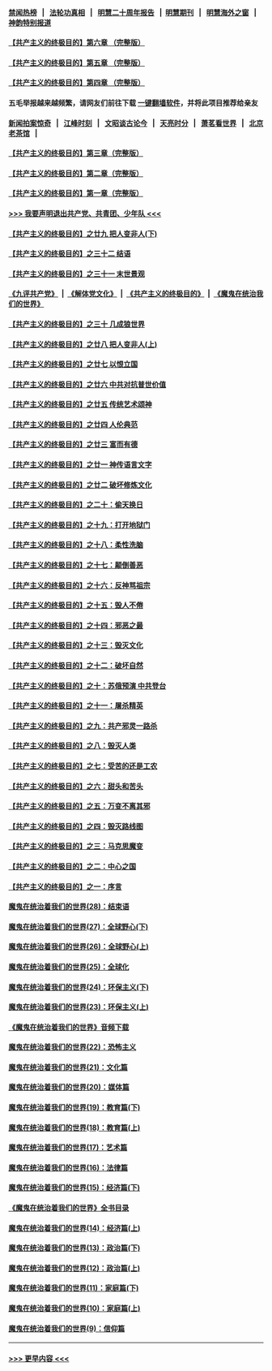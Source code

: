 #### [禁闻热榜](热点新闻.md?=0)  &nbsp;&nbsp;|&nbsp;&nbsp; [法轮功真相](https://github.com/gfw-breaker/truth/blob/master/README.md?=0) &nbsp;&nbsp;|&nbsp;&nbsp; [明慧二十周年报告](https://github.com/gfw-breaker/mh-reports/blob/master/README.md?=0) &nbsp;&nbsp;|&nbsp;&nbsp;[明慧期刊](https://github.com/gfw-breaker/mh-qikan) &nbsp;&nbsp;|&nbsp;&nbsp; [明慧海外之窗](https://github.com/gfw-breaker/mh-news/blob/master/README.md?=0) &nbsp;&nbsp;|&nbsp;&nbsp; [神韵特别报道](https://github.com/gfw-breaker/mh-news/blob/master/shenyun.md?=0)
#### [【共产主义的终极目的】第六章 （完整版）](../pages/nsc422/n11428913.md?t=03080032) 
#### [【共产主义的终极目的】第五章 （完整版）](../pages/nsc422/n11428912.md?t=03080032) 
#### [【共产主义的终极目的】第四章 （完整版）](../pages/nsc422/n11428907.md?t=03080032) 
#### 五毛举报越来越频繁，请网友们前往下载 [一键翻墙软件](https://github.com/gfw-breaker/ssr-accounts)，并将此项目推荐给亲友
#### [新闻拍案惊奇](https://github.com/gfw-breaker/banned-news/blob/master/pages/link4.md) &nbsp;&nbsp;|&nbsp;&nbsp; [江峰时刻](https://github.com/gfw-breaker/banned-news/blob/master/pages/link4.md) &nbsp;&nbsp;|&nbsp;&nbsp; [文昭谈古论今](https://github.com/gfw-breaker/banned-news/blob/master/pages/link4.md) &nbsp;&nbsp;|&nbsp;&nbsp; [天亮时分](https://github.com/gfw-breaker/banned-news/blob/master/pages/link4.md) &nbsp;&nbsp;|&nbsp;&nbsp; [萧茗看世界](https://github.com/gfw-breaker/banned-news/blob/master/pages/link4.md) &nbsp;&nbsp;|&nbsp;&nbsp; [北京老茶馆](https://github.com/gfw-breaker/banned-news/blob/master/pages/link4.md) &nbsp;&nbsp;|&nbsp;&nbsp; 
#### [【共产主义的终极目的】第三章（完整版）](../pages/nsc422/n11428848.md?t=03080032) 
#### [【共产主义的终极目的】第二章（完整版）](../pages/nsc422/n11428831.md?t=03080032) 
#### [【共产主义的终极目的】第一章（完整版）](../pages/nsc422/n11417651.md?t=03080032) 
#### [>>> 我要声明退出共产党、共青团、少年队 <<<](https://github.com/begood0513/goodnews/blob/master/quit/letter.md) 
#### [【共产主义的终极目的】之廿九 把人变非人(下)](../pages/nsc422/n11344140.md?t=03080032) 
#### [【共产主义的终极目的】之三十二 结语](../pages/nsc422/n11360535.md?t=03080032) 
#### [【共产主义的终极目的】之三十一 末世景观](../pages/nsc422/n11351129.md?t=03080032) 
#### [《九评共产党》](https://github.com/begood0513/9ping.md/blob/master/README.md) &nbsp;|&nbsp; [《解体党文化》](../../../../jtdwh.md/blob/master/README.md)  &nbsp;|&nbsp; [《共产主义的终极目的》](../../../../gczydzjmd.md/blob/master/README.md) &nbsp;|&nbsp; [《魔鬼在统治我们的世界》](../../../../mgztzwmdsj.md/blob/master/README.md) 
#### [【共产主义的终极目的】之三十 几成狼世界](../pages/nsc422/n11348280.md?t=03080032) 
#### [【共产主义的终极目的】之廿八 把人变非人(上)](../pages/nsc422/n11340492.md?t=03080032) 
#### [【共产主义的终极目的】之廿七 以恨立国](../pages/nsc422/n11336944.md?t=03080032) 
#### [【共产主义的终极目的】之廿六 中共对抗普世价值](../pages/nsc422/n11324785.md?t=03080032) 
#### [【共产主义的终极目的】之廿五 传统艺术颂神](../pages/nsc422/n11296396.md?t=03080032) 
#### [【共产主义的终极目的】之廿四 人伦典范](../pages/nsc422/n11296397.md?t=03080032) 
#### [【共产主义的终极目的】之廿三 富而有德](../pages/nsc422/n11283598.md?t=03080032) 
#### [【共产主义的终极目的】之廿一 神传语言文字](../pages/nsc422/n11263265.md?t=03080032) 
#### [【共产主义的终极目的】之廿二 破坏修炼文化](../pages/nsc422/n11245728.md?t=03080032) 
#### [【共产主义的终极目的】之二十：偷天换日](../pages/nsc422/n11238846.md?t=03080032) 
#### [【共产主义的终极目的】之十九：打开地狱门](../pages/nsc422/n11206376.md?t=03080032) 
#### [【共产主义的终极目的】之十八：柔性洗脑](../pages/nsc422/n11199994.md?t=03080032) 
#### [【共产主义的终极目的】之十七：颠倒善恶](../pages/nsc422/n11179782.md?t=03080032) 
#### [【共产主义的终极目的】之十六：反神骂祖宗](../pages/nsc422/n11166798.md?t=03080032) 
#### [【共产主义的终极目的】之十五：毁人不倦](../pages/nsc422/n11166792.md?t=03080032) 
#### [【共产主义的终极目的】之十四：邪恶之最](../pages/nsc422/n11150249.md?t=03080032) 
#### [【共产主义的终极目的】之十三：毁灭文化](../pages/nsc422/n11135227.md?t=03080032) 
#### [【共产主义的终极目的】之十二：破坏自然](../pages/nsc422/n11135214.md?t=03080032) 
#### [【共产主义的终极目的】之十：苏俄预演 中共登台](../pages/nsc422/n11118424.md?t=03080032) 
#### [【共产主义的终极目的】之十一：屠杀精英](../pages/nsc422/n11118442.md?t=03080032) 
#### [【共产主义的终极目的】之九：共产邪灵一路杀](../pages/nsc422/n11114139.md?t=03080032) 
#### [【共产主义的终极目的】之八：毁灭人类](../pages/nsc422/n11108503.md?t=03080032) 
#### [【共产主义的终极目的】之七：受苦的还是工农](../pages/nsc422/n11101809.md?t=03080032) 
#### [【共产主义的终极目的】之六：甜头和苦头](../pages/nsc422/n11096971.md?t=03080032) 
#### [【共产主义的终极目的】之五：万变不离其邪](../pages/nsc422/n11091285.md?t=03080032) 
#### [【共产主义的终极目的】之四：毁灭路线图](../pages/nsc422/n11086284.md?t=03080032) 
#### [【共产主义的终极目的】之三：马克思魔变](../pages/nsc422/n11061941.md?t=03080032) 
#### [【共产主义的终极目的】之二：中心之国](../pages/nsc422/n11047728.md?t=03080032) 
#### [【共产主义的终极目的】之一：序言](../pages/nsc422/n11086077.md?t=03080032) 
#### [魔鬼在统治着我们的世界(28)：结束语](../pages/nsc422/n10936246.md?t=03080032) 
#### [魔鬼在统治着我们的世界(27)：全球野心(下)](../pages/nsc422/n10928319.md?t=03080032) 
#### [魔鬼在统治着我们的世界(26)：全球野心(上)](../pages/nsc422/n10900318.md?t=03080032) 
#### [魔鬼在统治着我们的世界(25)：全球化](../pages/nsc422/n10788205.md?t=03080032) 
#### [魔鬼在统治着我们的世界(24)：环保主义(下)](../pages/nsc422/n10695307.md?t=03080032) 
#### [魔鬼在统治着我们的世界(23)：环保主义(上)](../pages/nsc422/n10688613.md?t=03080032) 
#### [《魔鬼在统治着我们的世界》音频下载](../pages/nsc422/n10635553.md?t=03080032) 
#### [魔鬼在统治着我们的世界(22)：恐怖主义](../pages/nsc422/n10614727.md?t=03080032) 
#### [魔鬼在统治着我们的世界(21)：文化篇](../pages/nsc422/n10597706.md?t=03080032) 
#### [魔鬼在统治着我们的世界(20)：媒体篇](../pages/nsc422/n10586579.md?t=03080032) 
#### [魔鬼在统治着我们的世界(19)：教育篇(下)](../pages/nsc422/n10564808.md?t=03080032) 
#### [魔鬼在统治着我们的世界(18)：教育篇(上)](../pages/nsc422/n10526970.md?t=03080032) 
#### [魔鬼在统治着我们的世界(17)：艺术篇](../pages/nsc422/n10499093.md?t=03080032) 
#### [魔鬼在统治着我们的世界(16)：法律篇](../pages/nsc422/n10485969.md?t=03080032) 
#### [魔鬼在统治着我们的世界(15)：经济篇(下)](../pages/nsc422/n10469975.md?t=03080032) 
#### [《魔鬼在统治着我们的世界》全书目录](../pages/nsc422/n10464261.md?t=03080032) 
#### [魔鬼在统治着我们的世界(14)：经济篇(上)](../pages/nsc422/n10457370.md?t=03080032) 
#### [魔鬼在统治着我们的世界(13)：政治篇(下)](../pages/nsc422/n10448270.md?t=03080032) 
#### [魔鬼在统治着我们的世界(12)：政治篇(上)](../pages/nsc422/n10444576.md?t=03080032) 
#### [魔鬼在统治着我们的世界(11)：家庭篇(下)](../pages/nsc422/n10440961.md?t=03080032) 
#### [魔鬼在统治着我们的世界(10)：家庭篇(上)](../pages/nsc422/n10435448.md?t=03080032) 
#### [魔鬼在统治着我们的世界(9)：信仰篇](../pages/nsc422/n10432159.md?t=03080032) 

----
#### [ >>> 更早内容 <<< ](../indexes/nsc422-earlier.md)
